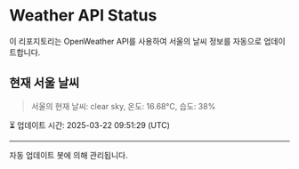 
# Weather API Status

이 리포지토리는 OpenWeather API를 사용하여 서울의 날씨 정보를 자동으로 업데이트합니다.

## 현재 서울 날씨
> 서울의 현재 날씨: clear sky, 온도: 16.68°C, 습도: 38%

⏳ 업데이트 시간: 2025-03-22 09:51:29 (UTC)

---
자동 업데이트 봇에 의해 관리됩니다.
